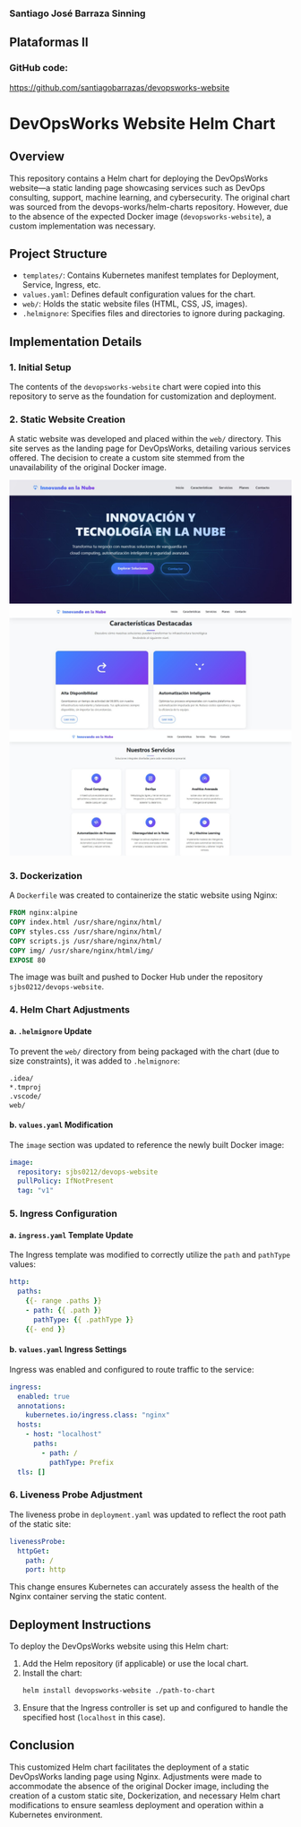 ### Santiago José Barraza Sinning

## Plataformas II

### GitHub code:

https://github.com/santiagobarrazas/devopsworks-website

# DevOpsWorks Website Helm Chart

## Overview
This repository contains a Helm chart for deploying the DevOpsWorks website—a static landing page showcasing services such as DevOps consulting, support, machine learning, and cybersecurity. The original chart was sourced from the devops-works/helm-charts repository. However, due to the absence of the expected Docker image (`devopsworks-website`), a custom implementation was necessary.

## Project Structure
* `templates/`: Contains Kubernetes manifest templates for Deployment, Service, Ingress, etc.
* `values.yaml`: Defines default configuration values for the chart.
* `web/`: Holds the static website files (HTML, CSS, JS, images).
* `.helmignore`: Specifies files and directories to ignore during packaging.

## Implementation Details

### 1. Initial Setup
The contents of the `devopsworks-website` chart were copied into this repository to serve as the foundation for customization and deployment.

### 2. Static Website Creation
A static website was developed and placed within the `web/` directory. This site serves as the landing page for DevOpsWorks, detailing various services offered. The decision to create a custom site stemmed from the unavailability of the original Docker image.

![](captures/capture1.jpg)
![](captures/capture2.jpg)
![](captures/capture3.jpg)

### 3. Dockerization
A `Dockerfile` was created to containerize the static website using Nginx:

```dockerfile
FROM nginx:alpine
COPY index.html /usr/share/nginx/html/
COPY styles.css /usr/share/nginx/html/
COPY scripts.js /usr/share/nginx/html/
COPY img/ /usr/share/nginx/html/img/
EXPOSE 80
```

The image was built and pushed to Docker Hub under the repository `sjbs0212/devops-website`.

### 4. Helm Chart Adjustments

#### a. `.helmignore` Update
To prevent the `web/` directory from being packaged with the chart (due to size constraints), it was added to `.helmignore`:

```
.idea/
*.tmproj
.vscode/
web/
```

#### b. `values.yaml` Modification
The `image` section was updated to reference the newly built Docker image:

```yaml
image:
  repository: sjbs0212/devops-website
  pullPolicy: IfNotPresent
  tag: "v1"
```

### 5. Ingress Configuration

#### a. `ingress.yaml` Template Update
The Ingress template was modified to correctly utilize the `path` and `pathType` values:

```yaml
http:
  paths:
    {{- range .paths }}
    - path: {{ .path }}
      pathType: {{ .pathType }}
    {{- end }}
```

#### b. `values.yaml` Ingress Settings
Ingress was enabled and configured to route traffic to the service:

```yaml
ingress:
  enabled: true
  annotations:
    kubernetes.io/ingress.class: "nginx"
  hosts:
    - host: "localhost"
      paths:
        - path: /
          pathType: Prefix
  tls: []
```

### 6. Liveness Probe Adjustment
The liveness probe in `deployment.yaml` was updated to reflect the root path of the static site:

```yaml
livenessProbe:
  httpGet:
    path: /
    port: http
```

This change ensures Kubernetes can accurately assess the health of the Nginx container serving the static content.

## Deployment Instructions
To deploy the DevOpsWorks website using this Helm chart:

1. Add the Helm repository (if applicable) or use the local chart.
2. Install the chart:
   ```bash
   helm install devopsworks-website ./path-to-chart
   ```
3. Ensure that the Ingress controller is set up and configured to handle the specified host (`localhost` in this case).

## Conclusion
This customized Helm chart facilitates the deployment of a static DevOpsWorks landing page using Nginx. Adjustments were made to accommodate the absence of the original Docker image, including the creation of a custom static site, Dockerization, and necessary Helm chart modifications to ensure seamless deployment and operation within a Kubernetes environment.
